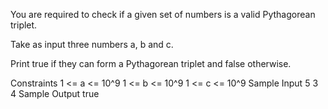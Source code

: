 You are required to check if a given set of numbers is a valid Pythagorean triplet.

Take as input three numbers a, b and c.

Print true if they can form a Pythagorean triplet and false otherwise.

Constraints
1 <= a <= 10^9
1 <= b <= 10^9
1 <= c <= 10^9
Sample Input
5 3 4 
Sample Output
true